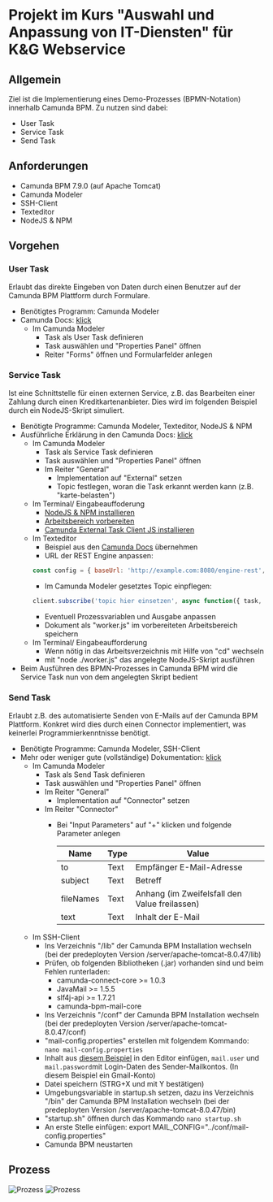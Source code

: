 # Projekt im Kurs "Auswahl und Anpassung von IT-Diensten" für K&G Webservice
## Allgemein
Ziel ist die Implementierung eines Demo-Prozesses (BPMN-Notation) innerhalb Camunda BPM. Zu nutzen sind dabei:
- User Task
- Service Task
- Send Task
## Anforderungen
- Camunda BPM 7.9.0 (auf Apache Tomcat)
- Camunda Modeler
- SSH-Client
- Texteditor
- NodeJS & NPM
## Vorgehen
### User Task
Erlaubt das direkte Eingeben von Daten durch einen Benutzer auf der Camunda BPM Plattform durch Formulare.
- Benötigtes Programm: Camunda Modeler
- Camunda Docs: [klick](https://docs.camunda.org/get-started/quick-start/user-task/)
  - Im Camunda Modeler
    - Task als User Task definieren 
    - Task auswählen und "Properties Panel" öffnen
    - Reiter "Forms" öffnen und Formularfelder anlegen
### Service Task
Ist eine Schnittstelle für einen externen Service, z.B. das Bearbeiten einer Zahlung durch einen Kreditkartenanbieter. Dies wird im folgenden Beispiel durch ein NodeJS-Skript simuliert.
- Benötigte Programme: Camunda Modeler, Texteditor, NodeJS & NPM
- Ausführliche Erklärung in den Camunda Docs: [klick](https://docs.camunda.org/get-started/quick-start/service-task/#configure-the-service-task)
  - Im Camunda Modeler
    - Task als Service Task definieren
    - Task auswählen und "Properties Panel" öffnen
    - Im Reiter "General"
      - Implementation auf "External" setzen
      - Topic festlegen, woran die Task erkannt werden kann (z.B. "karte-belasten")
  - Im Terminal/ Eingabeauffoderung
    - [NodeJS & NPM installieren](https://nodejs.org/en/download/)
    - [Arbeitsbereich vorbereiten](https://docs.camunda.org/get-started/quick-start/service-task/#create-a-new-nodejs-project)
    - [Camunda External Task Client JS installieren](https://docs.camunda.org/get-started/quick-start/service-task/#add-camunda-external-task-client-js-library)
  - Im Texteditor
    - Beispiel aus den [Camunda Docs](https://docs.camunda.org/get-started/quick-start/service-task/#implement-the-nodejs-script) übernehmen 
    - URL der REST Engine anpassen:
    ```javascript
    const config = { baseUrl: 'http://example.com:8080/engine-rest', use: logger, asyncResponseTimeout: 10000 };
    ```
    - Im Camunda Modeler gesetztes Topic einpflegen:
    ```javascript
    client.subscribe('topic hier einsetzen', async function({ task, taskService }) { ... });
    ```  
    - Eventuell Prozessvariablen und Ausgabe anpassen 
    - Dokument als "worker.js" im vorbereiteten Arbeitsbereich speichern
  - Im Terminal/ Eingabeaufforderung
    - Wenn nötig in das Arbeitsverzeichnis mit Hilfe von "cd" wechseln
    - mit "node ./worker.js" das angelegte NodeJS-Skript ausführen
- Beim Ausführen des BPMN-Prozesses in Camunda BPM wird die Service Task nun von dem angelegten Skript bedient
### Send Task
Erlaubt z.B. des automatisierte Senden von E-Mails auf der Camunda BPM Plattform. Konkret wird dies durch einen Connector implementiert, was keinerlei Programmierkenntnisse benötigt.
- Benötigte Programme: Camunda Modeler, SSH-Client
- Mehr oder weniger gute (vollständige) Dokumentation: [klick](https://github.com/camunda/camunda-bpm-mail#camunda-bpm-mail)
  - Im Camunda Modeler
    - Task als Send Task definieren 
    - Task auswählen und "Properties Panel" öffnen
    - Im Reiter "General"
      - Implementation auf "Connector" setzen
    - Im Reiter "Connector"
      - Bei "Input Parameters" auf "+" klicken und folgende Parameter anlegen
      
        Name | Type | Value
        ---- | ---- | ----- 
        to | Text  | Empfänger E-Mail-Adresse
        subject | Text | Betreff
        fileNames | Text | Anhang (im Zweifelsfall den Value freilassen)
        text | Text | Inhalt der E-Mail
   - Im SSH-Client
      - Ins Verzeichnis "/lib" der Camunda BPM Installation wechseln (bei der predeployten Version /server/apache-tomcat-8.0.47/lib)
      - Prüfen, ob folgenden Bibliotheken (.jar) vorhanden sind und beim Fehlen runterladen:
        - camunda-connect-core >= 1.0.3
        - JavaMail >= 1.5.5
        - slf4j-api >= 1.7.21
        - camunda-bpm-mail-core
      - Ins Verzeichnis "/conf" der Camunda BPM Installation wechseln (bei der predeployten Version /server/apache-tomcat-8.0.47/conf)
      - "mail-config.properties" erstellen mit folgendem Kommando: ```nano mail-config.properties```
      - Inhalt aus [diesem Beispiel](https://github.com/camunda/camunda-bpm-mail#how-to-configure-it) in den Editor einfügen, ```mail.user``` und ```mail.password```mit Login-Daten des Sender-Mailkontos. (In diesem Beispiel ein Gmail-Konto)
      - Datei speichern (STRG+X und mit Y bestätigen)
      - Umgebungsvariable in startup.sh setzen, dazu ins Verzeichnis "/bin" der Camunda BPM Installation wechseln (bei der predeployten Version /server/apache-tomcat-8.0.47/bin)
      - "startup.sh" öffnen durch das Kommando ```nano startup.sh```
      - An erste Stelle einfügen: export MAIL_CONFIG="../conf/mail-config.properties"
      - Camunda BPM neustarten    
## Prozess 
![Prozess](../master/images/crm_bpmn.png)
![Prozess](../master/images/crm_dmn.png)

